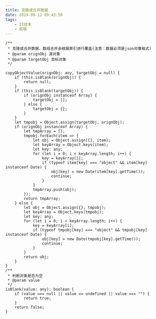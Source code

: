 ```yaml
---
title: 克隆或合并数据
date: 2019-09-12 09:43:50
tags:
    - IT技术
    - 前端
---
```

	/**
     * 克隆或合并数据，数组合并会根据索引进行覆盖(注意：数据必须是json对像格式)
     * @param orignObj 源对象
     * @param targetObj 目标对象
     */
<!--more-->
    copyObjectValue(orignObj: any, targetObj = null) {
        if (this.isBlank(orignObj)) {
            return null;
        }
        if (this.isBlank(targetObj)) {
            if (orignObj instanceof Array) {
                targetObj = [];
            } else {
                targetObj = {};
            }
        }
        let tmpobj = Object.assign(targetObj, orignObj);
        if (orignObj instanceof Array) {
            let tmpArray = [];
            tmpobj.forEach(item => {
                let obj = Object.assign({}, item);
                let keyArray = Object.keys(item);
                let key: any;
                for (let i = 0; i < keyArray.length; i++) {
                    key = keyArray[i];
                    if (typeof item[key] === "object" && item[key] instanceof Date) {
                        obj[key] = new Date(item[key].getTime());
                        continue;
                    }
                }
                tmpArray.push(obj);
            });
            return tmpArray;
        } else {
            let obj = Object.assign({}, tmpobj);
            let keyArray = Object.keys(tmpobj);
            let key: any;
            for (let i = 0; i < keyArray.length; i++) {
                key = keyArray[i];
                if (typeof tmpobj[key] === "object" && tmpobj[key] instanceof Date) {
                    obj[key] = new Date(tmpobj[key].getTime());
                    continue;
                }
            }
            return obj;
        }
    }
    /**
     * 判断对象是否为空
     * @param value 
     */
    isBlank(value: any): boolean {
        if (value === null || value == undefined || value === "") {
            return true;
        }
        return false;
    }
